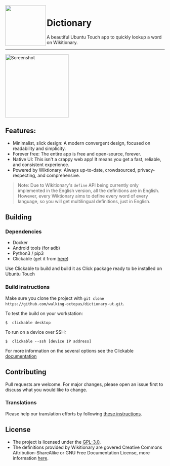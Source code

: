 <img height="128" src="./assets/logo.svg" align="left"/>

# Dictionary

A beautiful Ubuntu Touch app to quickly lookup a word on Wikitionary.
_________________________________

<img src="https://open-store.io/screenshots/dict.walking-octopus-screenshot-bb9e937d-940e-4cf1-8545-feb6c34495fd.jpeg" alt="Screenshot" width="200" />

## Features:
 - Minimalist, slick design: A modern convergent design, focused on readability and simplicity.
 - Forever free: The entire app is free and open-source, forever.
 - Native UI: This isn't a crappy web app! It means you get a fast, reliable, and consistent experience.
 - Powered by Wiktionary: Always up-to-date, crowdsourced, privacy-respecting, and comprehensive.

> Note: Due to Wikitionary's `define` API being currently only implemented in the English version, all the definitions are in English. However, every Wiktionary aims to define every word of every language, so you will get multilingual definitions, just in English. 
## Building

### Dependencies
- Docker
- Android tools (for adb)
- Python3 / pip3
- Clickable (get it from [here](https://clickable-ut.dev/en/latest/index.html))

Use Clickable to build and build it as Click package ready to be installed on Ubuntu Touch

### Build instructions
Make sure you clone the project with
`git clone https://github.com/walking-octopus/dictionary-ut.git`.

To test the build on your workstation:
```
$  clickable desktop
```

To run on a device over SSH:
```
$  clickable --ssh [device IP address]
```

For more information on the several options see the Clickable [documentation](https://clickable-ut.dev/en/latest/index.html)

## Contributing
Pull requests are welcome. For major changes, please open an issue first to discuss what you would like to change.

### Translations
Please help our translation efforts by following [these instructions](https://github.com/walking-octopus/dictionary-ut/tree/main/po/README.md).

## License
 - The project is licensed under the [GPL-3.0](https://opensource.org/licenses/GPL-3.0).
 - The definitions provided by Wikitionary are govered Creative Commons Attribution-ShareAlike or GNU Free Documentation License, more information [here](https://en.wikipedia.org/wiki/Wikipedia:Reusing_Wikipedia_content).

